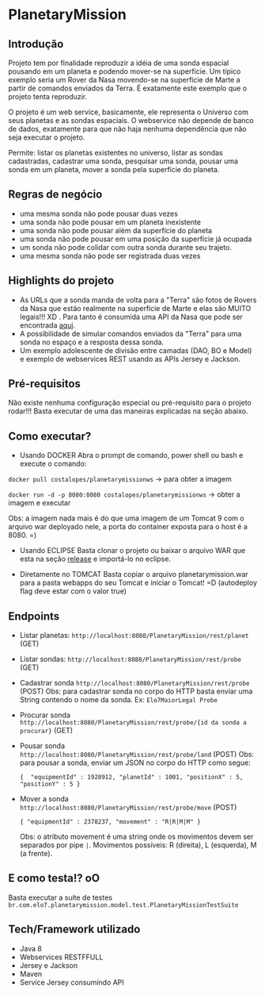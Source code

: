 # PlanetaryMission

## Introdução
Projeto tem por finalidade reproduzir a idéia de uma sonda espacial pousando em um planeta e podendo mover-se na superfície.
Um típico exemplo seria um Rover da Nasa movendo-se na superfície de Marte a partir de comandos enviados da Terra. É exatamente este exemplo que o projeto tenta reproduzir.

O projeto é um web service, basicamente, ele representa o Universo com seus planetas e as sondas espaciais. O webservice não depende de banco de dados, exatamente para que não haja nenhuma dependência que não seja executar o projeto. 

Permite: listar os planetas existentes no universo, listar as sondas cadastradas, cadastrar uma sonda, pesquisar uma sonda, pousar uma sonda em um planeta, mover a sonda pela superfície do planeta.

## Regras de negócio 
- uma mesma sonda não pode pousar duas vezes
- uma sonda não pode pousar em um planeta inexistente
- uma sonda não pode pousar além da superfície do planeta
- uma sonda não pode pousar em uma posição da superfície já ocupada
- um sonda não pode colidar com outra sonda durante seu trajeto.
- uma mesma sonda não pode ser registrada duas vezes

## Highlights do projeto
- As URLs que a sonda manda de volta para a "Terra" são fotos de Rovers da Nasa que estão realmente na superfície de Marte e elas são MUITO legais!!! XD . Para tanto é consumida uma API da Nasa que pode ser encontrada [aqui](https://api.nasa.gov/index.html#getting-started).
- A possibilidade de simular comandos enviados da "Terra" para uma sonda no espaço e a resposta dessa sonda.
- Um exemplo adolescente de divisão entre camadas (DAO, BO e Model) e exemplo de webservices REST usando as APIs Jersey e Jackson.

## Pré-requisitos
Não existe nenhuma configuração especial ou pré-requisito para o projeto rodar!!! Basta executar de uma das maneiras explicadas na seção abaixo.

## Como executar?
- Usando DOCKER
Abra o prompt de comando, power shell ou bash e execute o comando:

`docker pull costalopes/planetarymissionws` -> para obter a imagem

`docker run -d -p 8080:8080 costalopes/planetarymissionws` -> obter a imagem e executar

Obs: a imagem nada mais é do que uma imagem de um Tomcat 9 com o arquivo war deployado nele, a porta do container exposta para o host é a 8080. =)

- Usando ECLIPSE
Basta clonar o projeto ou baixar o arquivo WAR que esta na seção [release](https://github.com/costalopes71/PlanetaryMission/releases) e importá-lo no eclipse.

- Diretamente no TOMCAT
Basta copiar o arquivo planetarymission.war para a pasta webapps do seu Tomcat e iniciar o Tomcat! =D (autodeploy flag deve estar com o valor true) 

## Endpoints
- Listar planetas: `http://localhost:8080/PlanetaryMission/rest/planet` (GET)
- Listar sondas: `http://localhost:8080/PlanetaryMission/rest/probe`  (GET)
- Cadastrar sonda `http://localhost:8080/PlanetaryMission/rest/probe` (POST)
  Obs: para cadastrar sonda no corpo do HTTP basta enviar uma String contendo o nome da sonda. Ex: `Elo7MaiorLegal Probe`
- Procurar sonda `http://localhost:8080/PlanetaryMission/rest/probe/{id da sonda a procurar}` (GET)
- Pousar sonda `http://localhost:8080/PlanetaryMission/rest/probe/land` (POST)
  Obs: para pousar a sonda, enviar um JSON no corpo do HTTP como segue:
  
  `
  { 
      "equipmentId" : 1928912,
      "planetId" : 1001,
      "positionX" : 5,
      "positionY" : 5
  }
  `
- Mover a sonda `http://localhost:8080/PlanetaryMission/rest/probe/move` (POST)

  `
  {
    "equipmentId" : 2378237,
    "movement" : "R|R|M|M"
  }
  `
  
  Obs: o atributo movement é uma string onde os movimentos devem ser separados por pipe `|`.
  Movimentos possíveis: R (direita), L (esquerda), M (a frente).
  
## E como testa!? oO
Basta executar a suíte de testes `br.com.elo7.planetarymission.model.test.PlanetaryMissionTestSuite`

## Tech/Framework utilizado
- Java 8
- Webservices RESTFFULL
- Jersey e Jackson
- Maven
- Service Jersey consumindo API
